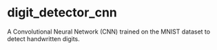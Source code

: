 # digit_detector_cnn
A Convolutional Neural Network (CNN) trained on the MNIST dataset to detect handwritten digits.

